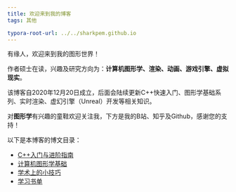 ```yaml
---
title: 欢迎来到我的博客
tags: 其他

typora-root-url: ../../sharkpem.github.io
---
```


有缘人，欢迎来到我的图形世界！

作者硕士在读，兴趣及研究方向为：**计算机图形学、渲染、动画、游戏引擎、虚拟现实**。

该博客自2020年12月20日成立，后面会陆续更新C++快速入门、图形学基础系列、实时渲染、虚幻引擎（Unreal）开发等相关知识。

对**图形学**有兴趣的童鞋欢迎关注我，下方是我的B站、知乎及Github，感谢您的支持！



以下是本博客的博文目录：

* [C++入门与进阶指南](https://sharkpem.cn/archive.html?tag=C%2B%2B)
* [计算机图形学基础](https://sharkpem.cn/archive.html?tag=计算机图形学)
* [学术上的小技巧](https://sharkpem.cn/archive.html?tag=学术)
* [学习书单](https://sharkpem.cn/2020/12/21/Books.html)
